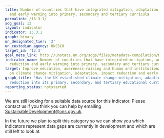 ```yaml
---
title: Number of countries that have integrated mitigation, adaptation, impact reduction
  and early warning into primary, secondary and tertiary curricula
permalink: /13-3-1/
sdg_goal: 13
layout: indicator
indicator: 13.3.1
graph: binary
un_designated_tier: '3'
un_custodian_agency: UNESCO
target_id: '13.3'
goal_meta_link: http://unstats.un.org/sdgs/files/metadata-compilation/Metadata-Goal-13.pdf
indicator_name: Number of countries that have integrated mitigation, adaptation, impact
  reduction and early warning into primary, secondary and tertiary curricula
target: Improve education, awareness-raising and human and institutional capacity
  on climate change mitigation, adaptation, impact reduction and early warning.
graph_title: 'Has the UK established climate change mitigation, adaption and impact
  reduction into its primary, secondary, and tertiary educational curricula? '
reporting_status: notstarted
---
```


We are still looking for a suitable data source for this indicator. Please contact us if you think you can help by emailing <a href="mailto:SustainableDevelopment@ons.gov.uk">SustainableDevelopment@ons.gov.uk</a>.

In the future we plan to split this category so we can show you which indicators represent data gaps are currently in development and which are still left to look at.
